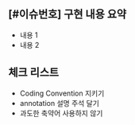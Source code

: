 ## [#이슈번호] 구현 내용 요약
- 내용 1
- 내용 2

## 체크 리스트
- Coding Convention 지키기
- annotation 설명 주석 달기
- 과도한 축약어 사용하지 않기